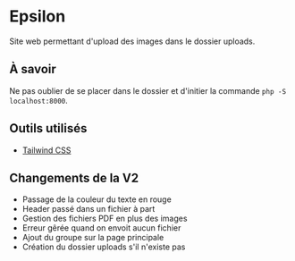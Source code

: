 # Epsilon

Site web permettant d'upload des images dans le dossier uploads.


## À savoir

Ne pas oublier de se placer dans le dossier et d'initier la commande `php -S localhost:8000`.
## Outils utilisés

- [Tailwind CSS](https://tailwindcss.com/)

## Changements de la V2

- Passage de la couleur du texte en rouge
- Header passé dans un fichier à part
- Gestion des fichiers PDF en plus des images
- Erreur gêrée quand on envoit aucun fichier
- Ajout du groupe sur la page principale
- Création du dossier uploads s'il n'existe pas
